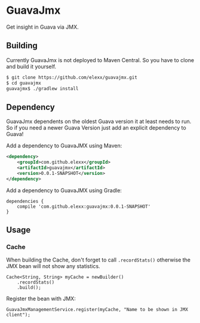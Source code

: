 # GuavaJmx

Get insight in Guava via JMX.

## Building

Currently GuavaJmx is not deployed to Maven Central. So you have to clone and build it yourself.

```bash
$ git clone https://github.com/elexx/guavajmx.git
$ cd guavajmx
guavajmx$ ./gradlew install
```

## Dependency

GuavaJmx dependents on the oldest Guava version it at least needs to run. So if you need a newer Guava Version just add an explicit dependency to Guava!

Add a dependency to GuavaJMX using Maven:

```xml
<dependency>
    <groupId>com.github.elexx</groupId>
    <artifactId>guavajmx</artifactId>
    <version>0.0.1-SNAPSHOT</version>
</dependency>
```

Add a dependency to GuavaJMX using Gradle:

```
dependencies {
    compile 'com.github.elexx:guavajmx:0.0.1-SNAPSHOT'
}
```

## Usage

### Cache

When building the Cache, don't forget to call `.recordStats()` otherwise the JMX bean will not show any statistics.

```
Cache<String, String> myCache = newBuilder()
    .recordStats()
    .build();
```

Register the bean with JMX:
```
GuavaJmxManagementService.register(myCache, "Name to be shown in JMX client");
```
